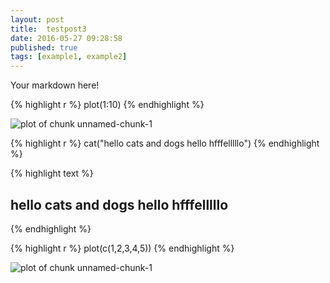```yaml
---
layout: post
title:  testpost3
date: 2016-05-27 09:28:58
published: true
tags: [example1, example2]
---
```


Your markdown here!



{% highlight r %}
plot(1:10)
{% endhighlight %}

![plot of chunk unnamed-chunk-1](/labnotebook/figure/source/2016-05-27-testpost3/unnamed-chunk-1-1.png)

{% highlight r %}
cat("hello cats and dogs hello hfffelllllo")
{% endhighlight %}



{% highlight text %}
## hello cats and dogs hello hfffelllllo
{% endhighlight %}



{% highlight r %}
plot(c(1,2,3,4,5))
{% endhighlight %}

![plot of chunk unnamed-chunk-1](/labnotebook/figure/source/2016-05-27-testpost3/unnamed-chunk-1-2.png)
